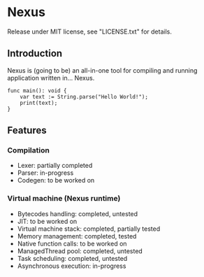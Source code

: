 # Nexus

Release under MIT license, see "LICENSE.txt" for details.

## Introduction

Nexus is (going to be) an all-in-one tool for compiling and running application written in... Nexus. 

```
func main(): void {
    var text := String.parse("Hello World!");
    print(text);
}
```

## Features

### Compilation

- Lexer: partially completed
- Parser: in-progress
- Codegen: to be worked on

### Virtual machine (Nexus runtime)

- Bytecodes handling: completed, untested
- JIT: to be worked on 
- Virtual machine stack: completed, partially tested
- Memory management: completed, tested
- Native function calls: to be worked on
- ManagedThread pool: completed, untested
- Task scheduling: completed, untested
- Asynchronous execution: in-progress